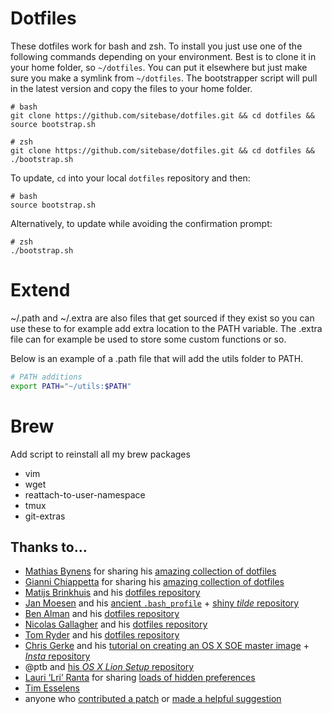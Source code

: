 # Dotfiles

These dotfiles work for bash and zsh.
To install you just use one of the following commands depending on your environment. Best is to clone it in your home folder, so `~/dotfiles`. You can put it elsewhere but just make sure you make a symlink from `~/dotfiles`.
The bootstrapper script will pull in the latest version and copy the files to your home folder.



```
# bash
git clone https://github.com/sitebase/dotfiles.git && cd dotfiles && source bootstrap.sh
```

```
# zsh
git clone https://github.com/sitebase/dotfiles.git && cd dotfiles && ./bootstrap.sh
```

To update, `cd` into your local `dotfiles` repository and then:

```
# bash
source bootstrap.sh
```

Alternatively, to update while avoiding the confirmation prompt:

```
# zsh
./bootstrap.sh
```

# Extend

~/.path and ~/.extra are also files that get sourced if they exist so you can use these to for example add extra location to the PATH variable.
The .extra file can for example be used to store some custom functions or so.

Below is an example of a .path file that will add the utils folder to PATH.

```bash
# PATH additions
export PATH="~/utils:$PATH"
```

# Brew

Add script to reinstall all my brew packages

* vim
* wget
* reattach-to-user-namespace
* tmux
* git-extras

## Thanks to…

* [Mathias Bynens](http://mathiasbynens.be/) for sharing his [amazing collection of dotfiles](https://github.com/mathiasbynens/dotfiles)
* [Gianni Chiappetta](http://gf3.ca/) for sharing his [amazing collection of dotfiles](https://github.com/gf3/dotfiles)
* [Matijs Brinkhuis](http://hotfusion.nl/) and his [dotfiles repository](https://github.com/matijs/dotfiles)
* [Jan Moesen](http://jan.moesen.nu/) and his [ancient `.bash_profile`](https://gist.github.com/1156154) + [shiny _tilde_ repository](https://github.com/janmoesen/tilde)
* [Ben Alman](http://benalman.com/) and his [dotfiles repository](https://github.com/cowboy/dotfiles)
* [Nicolas Gallagher](http://nicolasgallagher.com/) and his [dotfiles repository](https://github.com/necolas/dotfiles)
* [Tom Ryder](http://blog.sanctum.geek.nz/) and his [dotfiles repository](https://github.com/tejr/dotfiles)
* [Chris Gerke](http://www.randomsquared.com/) and his [tutorial on creating an OS X SOE master image](http://chris-gerke.blogspot.com/2012/04/mac-osx-soe-master-image-day-7.html) + [_Insta_ repository](https://github.com/cgerke/Insta)
* @ptb and [his _OS X Lion Setup_ repository](https://github.com/ptb/Mac-OS-X-Lion-Setup)
* [Lauri ‘Lri’ Ranta](http://lri.me/) for sharing [loads of hidden preferences](http://lri.me/osx.html#hidden-preferences)
* [Tim Esselens](http://devel.datif.be/)
* anyone who [contributed a patch](https://github.com/mathiasbynens/dotfiles/contributors) or [made a helpful suggestion](https://github.com/mathiasbynens/dotfiles/issues)
